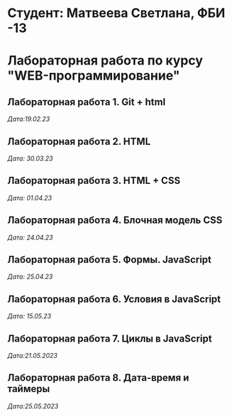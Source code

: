 # Студент: Матвеева Светлана, ФБИ -13

# Лабораторная работа по курсу "WEB-программирование"

## Лабораторная работа 1. Git + html

*Дата:19.02.23*

## Лабораторная работа 2. HTML

*Дата: 30.03.23*

## Лабораторная работа 3. HTML + CSS

*Дата: 01.04.23*

## Лабораторная работа 4. Блочная модель CSS

*Дата: 24.04.23*

## Лабораторная работа 5. Формы. JavaScript

*Дата: 25.04.23*

## Лабораторная работа 6. Условия в JavaScript

*Дата: 15.05.23*

## Лабораторная работа 7. Циклы в JavaScript

*Дата:21.05.2023*

## Лабораторная работа 8. Дата-время и таймеры

*Дата:25.05.2023*